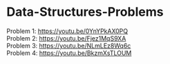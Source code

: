# Data-Structures-Problems

Problem 1: https://youtu.be/0YnYPkAX0PQ <br />
Problem 2: https://youtu.be/Fjez1MqS9XA <br />
Problem 3: https://youtu.be/NLmLEz8Wq6c <br />
Problem 4: https://youtu.be/BkzmXsTLOUM <br />
